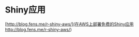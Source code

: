 Shiny应用
====================

[http://blog.fens.me/r-shiny-aws/](在AWS上部署免费的Shiny应用 http://blog.fens.me/r-shiny-aws/)

